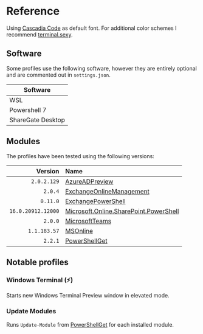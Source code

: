 # Reference

Using [Cascadia Code](https://github.com/microsoft/cascadia-code) as default font. For additional color schemes I recommend [terminal.sexy](https://terminal.sexy/).

## Software

Some profiles use the following software, however they are entirely optional and are commented out in `settings.json`.

| Software          |
| ----------------- |
| WSL               |
| Powershell 7      |
| ShareGate Desktop |

## Modules

The profiles have been tested using the following versions:

| Version            | Name                                                                                                                        |
| -----------------: |:----------------------------------------------------------------------------------------------------------------------------|
| `2.0.2.129`        | [AzureADPreview](https://www.powershellgallery.com/packages/AzureADPreview)                                                 |
| `2.0.4`            | [ExchangeOnlineManagement](https://www.powershellgallery.com/packages/ExchangeOnlineManagement)                             |
| `0.11.0`           | [ExchangePowerShell](https://www.powershellgallery.com/packages/ExchangePowerShell)                                         |
| `16.0.20912.12000` | [Microsoft.Online.SharePoint.PowerShell](https://www.powershellgallery.com/packages/Microsoft.Online.SharePoint.PowerShell) |
| `2.0.0`            | [MicrosoftTeams](https://www.powershellgallery.com/packages/MicrosoftTeams)                                                 |
| `1.1.183.57`       | [MSOnline](https://www.powershellgallery.com/packages/MSOnline)                                                             |
| `2.2.1`            | [PowerShellGet](https://www.powershellgallery.com/packages/PowerShellGet)

## Notable profiles

### Windows Terminal (⚡)

Starts new Windows Terminal Preview window in elevated mode.

### Update Modules

Runs `Update-Module` from [PowerShellGet](https://www.powershellgallery.com/packages/PowerShellGet) for each installed module.